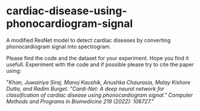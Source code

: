 # cardiac-disease-using-phonocardiogram-signal
A modified ResNet model to detect cardiac diseases by converting phonocardiogram signal into spectrogram.

Please find the code and the dataset for your experiment. 
Hope you find it usefull. 
Experiment with the code and if possible please try to cite the paper using: 

"*Khan, Juwairiya Siraj, Manoj Kaushik, Anushka Chaurasia, Malay Kishore Dutta, and Radim Burget. "Cardi-Net: A deep neural network for classification of cardiac disease using phonocardiogram signal." Computer Methods and Programs in Biomedicine 219 (2022): 106727.*"

